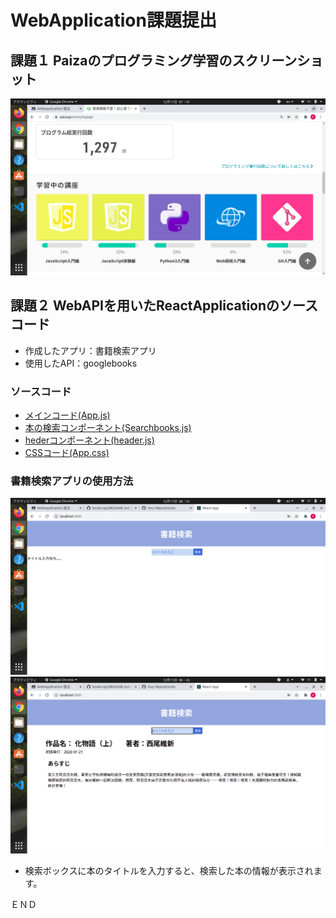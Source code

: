 # WebApplication課題提出

## 課題１  Paizaのプログラミング学習のスクリーンショット
![スクリーンショット](./public/p1.png)

## 課題２  WebAPIを用いたReactApplicationのソースコード
* 作成したアプリ：書籍検索アプリ
* 使用したAPI：googlebooks

### ソースコード
* [メインコード(App.js)](./src/App.js)
* [本の検索コンポーネント(Searchbooks.js)](./src/Searchbooks.js)
* [hederコンポーネント(header.js)](./src/header.js)
* [CSSコード(App.css)](./src/App.css)

###  書籍検索アプリの使用方法
![実際のアプリ画面](./public/p2.png)
![検索した後の画面](./public/p3.png)
* 検索ボックスに本のタイトルを入力すると、検索した本の情報が表示されます。

ＥＮＤ
